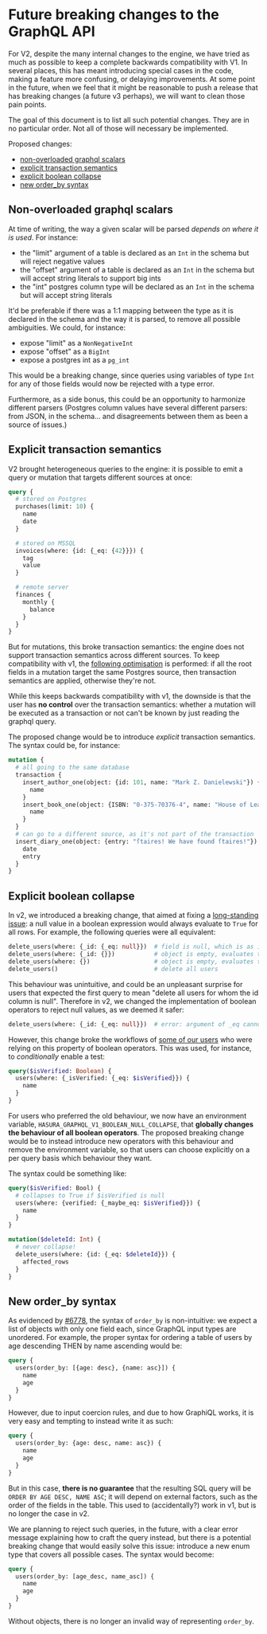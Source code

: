 # Future breaking changes to the GraphQL API

For V2, despite the many internal changes to the engine, we have tried as much as possible to keep a complete backwards compatibility with V1. In several places, this has meant introducing special cases in the code, making a feature more confusing, or delaying improvements. At some point in the future, when we feel that it might be reasonable to push a release that has breaking changes (a future v3 perhaps), we will want to clean those pain points.

The goal of this document is to list all such potential changes. They are in no particular order. Not all of those will necessary be implemented.

Proposed changes:
- [non-overloaded graphql scalars](#non-overloaded-graphql-scalars)
- [explicit transaction semantics](#explicit-transaction-semantics)
- [explicit boolean collapse](#explicit-boolean-collapse)
- [new order_by syntax](#new-order_by-syntax)

## Non-overloaded graphql scalars

At time of writing, the way a given scalar will be parsed *depends on where it is used*. For instance:
- the "limit" argument of a table is declared as an `Int` in the schema but will reject negative values
- the "offset" argument of a table is declared as an `Int` in the schema but will accept string literals to support big ints
- the "int" postgres column type will be declared as an `Int` in the schema but will accept string literals

It'd be preferable if there was a 1:1 mapping between the type as it is declared in the schema and the way it is parsed, to remove all possible ambiguities. We could, for instance:
- expose "limit" as a `NonNegativeInt`
- expose "offset" as a `BigInt`
- expose a postgres int as a `pg_int`

This would be a breaking change, since queries using variables of type `Int` for any of those fields would now be rejected with a type error.

Furthermore, as a side bonus, this could be an opportunity to harmonize different parsers (Postgres column values have several different parsers: from JSON, in the schema... and disagreements between them as been a source of issues.)

## Explicit transaction semantics

V2 brought heterogeneous queries to the engine: it is possible to emit a query or mutation that targets different sources at once:

```graphql
query {
  # stored on Postgres
  purchases(limit: 10) {
    name
    date
  }

  # stored on MSSQL
  invoices(where: {id: {_eq: {42}}}) {
    tag
    value
  }

  # remote server
  finances {
    monthly {
      balance
    }
  }
}
```

But for mutations, this broke transaction semantics: the engine does not support transaction semantics across different sources. To keep compatibility with v1, the [following optimisation](https://github.com/hasura/graphql-engine/commit/71ae144aa623c156064ffe21eb38020ccf315a7a) is performed: if all the root fields in a mutation target the same Postgres source, then transaction semantics are applied, otherwise they're not.

While this keeps backwards compatibility with v1, the downside is that the user has **no control** over the transaction semantics: whether a mutation will be executed as a transaction or not can't be known by just reading the graphql query.

The proposed change would be to introduce *explicit* transaction semantics. The syntax could be, for instance:

```graphql
mutation {
  # all going to the same database
  transaction {
    insert_author_one(object: {id: 101, name: "Mark Z. Danielewski"}) {
      name
    }
    insert_book_one(object: {ISBN: "0-375-70376-4", name: "House of Leaves", author_id: 101}) {
      name
    }
  }
  # can go to a different source, as it's not part of the transaction
  insert_diary_one(object: {entry: "ſtaires! We have found ſtaires!"}) {
    date
    entry
  }
}
```

## Explicit boolean collapse

In v2, we introduced a breaking change, that aimed at fixing a [long-standing issue](https://github.com/hasura/graphql-engine/issues/704): a null value in a boolean expression would always evaluate to `True` for all rows. For example, the following queries were all equivalent:

```graphql
delete_users(where: {_id: {_eq: null}})  # field is null, which is as if it were omitted
delete_users(where: {_id: {}})           # object is empty, evaluates to True for all rows
delete_users(where: {})                  # object is empty, evaluates to True for all rows
delete_users()                           # delete all users
```

This behaviour was unintuitive, and could be an unpleasant surprise for users that expected the first query to mean "delete all users for whom the id column is null". Therefore in v2, we changed the implementation of boolean operators to reject null values, as we deemed it safer:


```graphql
delete_users(where: {_id: {_eq: null}})  # error: argument of _eq cannot be null
```

However, this change broke the workflows of [some of our users](https://github.com/hasura/graphql-engine/issues/6660) who were relying on this property of boolean operators. This was used, for instance, to _conditionally_ enable a test:

```graphql
query($isVerified: Boolean) {
  users(where: {_isVerified: {_eq: $isVerified}}) {
    name
  }
}
```

For users who preferred the old behaviour, we now have an environment variable, `HASURA_GRAPHQL_V1_BOOLEAN_NULL_COLLAPSE`, that **globally changes the behaviour of all boolean operators**. The proposed breaking change would be to instead introduce new operators with this behaviour and remove the environment variable, so that users can choose explicitly on a per query basis which behaviour they want.

The syntax could be something like:

```graphql
query($isVerified: Bool) {
  # collapses to True if $isVerified is null
  users(where: {verified: {_maybe_eq: $isVerified}}) {
    name
  }
}

mutation($deleteId: Int) {
  # never collapse!
  delete_users(where: {id: {_eq: $deleteId}}) {
    affected_rows
  }
}
```

## New order_by syntax

As evidenced by [#6778](https://github.com/hasura/graphql-engine/issues/6778), the syntax of `order_by` is non-intuitive: we expect a list of objects with only one field each, since GraphQL input types are unordered. For example, the proper syntax for ordering a table of users by age descending THEN by name ascending would be:

```graphql
query {
  users(order_by: [{age: desc}, {name: asc}]) {
    name
    age
  }
}
```

However, due to input coercion rules, and due to how GraphiQL works, it is very easy and tempting to instead write it as such:

```graphql
query {
  users(order_by: {age: desc, name: asc}) {
    name
    age
  }
}
```

But in this case, **there is no guarantee** that the resulting SQL query will be `ORDER BY AGE DESC, NAME ASC`; it will depend on external factors, such as the order of the fields in the table. This used to (accidentally?) work in v1, but is no longer the case in v2.

We are planning to reject such queries, in the future, with a clear error message explaining how to craft the query instead, but there is a potential breaking change that would easily solve this issue: introduce a new enum type that covers all possible cases. The syntax would become:

```graphql
query {
  users(order_by: [age_desc, name_asc]) {
    name
    age
  }
}
```

Without objects, there is no longer an invalid way of representing `order_by`.
